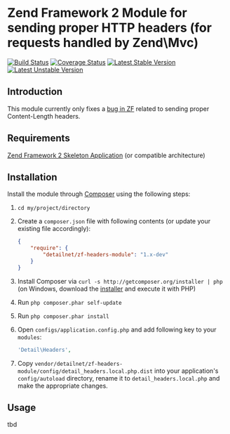 # Zend Framework 2 Module for sending proper HTTP headers (for requests handled by Zend\Mvc)

[![Build Status](https://travis-ci.org/detailnet/zf-headers-module.svg?branch=master)](https://travis-ci.org/detailnet/zf-headers-module)
[![Coverage Status](https://img.shields.io/coveralls/detailnet/zf-headers-module.svg)](https://coveralls.io/r/detailnet/zf-headers-module)
[![Latest Stable Version](https://poser.pugx.org/detailnet/zf-headers-module/v/stable.svg)](https://packagist.org/packages/detailnet/zf-headers-module)
[![Latest Unstable Version](https://poser.pugx.org/detailnet/zf-headers-module/v/unstable.svg)](https://packagist.org/packages/detailnet/zf-headers-module)

## Introduction
This module currently only fixes a [bug in ZF](https://github.com/zendframework/zend-http/issues/26) related to sending proper Content-Length headers.

## Requirements
[Zend Framework 2 Skeleton Application](http://www.github.com/zendframework/ZendSkeletonApplication) (or compatible architecture)

## Installation
Install the module through [Composer](http://getcomposer.org/) using the following steps:

  1. `cd my/project/directory`
  
  2. Create a `composer.json` file with following contents (or update your existing file accordingly):

     ```json
     {
         "require": {
             "detailnet/zf-headers-module": "1.x-dev"
         }
     }
     ```
  3. Install Composer via `curl -s http://getcomposer.org/installer | php` (on Windows, download
     the [installer](http://getcomposer.org/installer) and execute it with PHP)
     
  4. Run `php composer.phar self-update`
     
  5. Run `php composer.phar install`
  
  6. Open `configs/application.config.php` and add following key to your `modules`:

     ```php
     'Detail\Headers',
     ```

  7. Copy `vendor/detailnet/zf-headers-module/config/detail_headers.local.php.dist` into your application's
     `config/autoload` directory, rename it to `detail_headers.local.php` and make the appropriate changes.

## Usage
tbd
